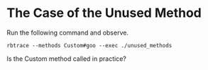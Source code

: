 
# The Case of the Unused Method

Run the following command and observe.

```
rbtrace --methods Custom#goo --exec ./unused_methods
```

Is the Custom method called in practice?

